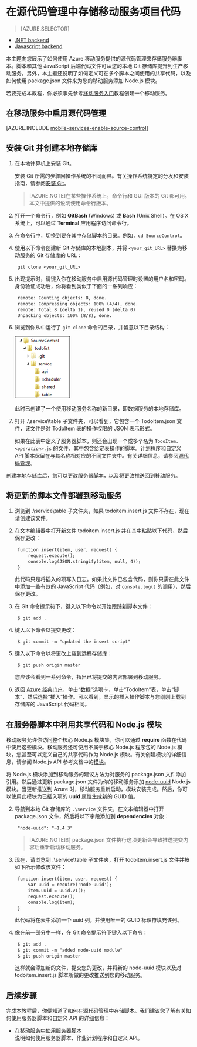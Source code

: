 <properties
	pageTitle="在源代码管理中存储 JavaScript 后端项目代码 | Azure 移动服务"
	description="了解如何在您的计算机本地 Git 存储库中存储您的服务器脚本文件和模块。"
	services="mobile-services"
	documentationCenter=""
	authors="ggailey777"
	manager="dwrede"
	editor=""/>

<tags 
	ms.service="mobile-services" 
	ms.date="12/07/2015"
	wacn.date="01/29/2016"/>

# 在源代码管理中存储移动服务项目代码

> [AZURE.SELECTOR]
- [.NET backend](/documentation/articles/mobile-services-dotnet-backend-store-code-source-control)
- [Javascript backend](/documentation/articles/mobile-services-store-scripts-source-control)

本主题向您展示了如何使用 Azure 移动服务提供的源代码管理来存储服务器脚本。脚本和其他 JavaScript 后端代码文件可从您的本地 Git 存储库提升到生产移动服务。另外，本主题还说明了如何定义可在多个脚本之间使用的共享代码，以及如何使用 package.json 文件来为您的移动服务添加 Node.js 模块。

若要完成本教程，你必须事先参考[移动服务入门]教程创建一个移动服务。

## <a name="enable-source-control"></a>在移动服务中启用源代码管理

[AZURE.INCLUDE [mobile-services-enable-source-control](../includes/mobile-services-enable-source-control.md)]

## <a name="clone-repo"></a>安装 Git 并创建本地存储库

1. 在本地计算机上安装 Git。 

	安装 Git 所需的步骤因操作系统的不同而异。有关操作系统特定的分发和安装指南，请参阅[安装 Git]。

	> [AZURE.NOTE]在某些操作系统上，命令行和 GUI 版本的 Git 都可用。本文中提供的说明使用命令行版本。

2. 打开一个命令行，例如 **GitBash** (Windows) 或 **Bash** (Unix Shell)。在 OS X 系统上，可以通过 **Terminal** 应用程序访问命令行。

3. 在命令行中，切换到要在其中存储脚本的目录。例如，`cd SourceControl`。

4. 使用以下命令创建新 Git 存储库的本地副本，并将 `<your_git_URL>` 替换为移动服务的 Git 存储库的 URL：

		git clone <your_git_URL>

5. 出现提示时，请键入你在移动服务中启用源代码管理时设置的用户名和密码。身份验证成功后，你将看到类似于下面的一系列响应：

		remote: Counting objects: 8, done.
		remote: Compressing objects: 100% (4/4), done.
		remote: Total 8 (delta 1), reused 0 (delta 0)
		Unpacking objects: 100% (8/8), done.

6. 浏览到你从中运行了 `git clone` 命令的目录，并留意以下目录结构：

	![4][4]

	此时已创建了一个使用移动服务名称的新目录，即数据服务的本地存储库。

7. 打开 .\\service\\table 子文件夹，可以看到，它包含一个 TodoItem.json 文件，该文件是对 TodoItem 表的操作权限的 JSON 表示形式。

	如果在此表中定义了服务器脚本，则还会出现一个或多个名为 <code>TodoItem._&lt;operation&gt;_.js</code> 的文件，其中包含给定表操作的脚本。计划程序和自定义 API 脚本保留在与其名称相对应的不同文件夹中。有关详细信息，请参阅[源代码管理]。

创建本地存储库后，您可以更改服务器脚本，以及将更改推送回到移动服务。

## <a name="deploy-scripts"></a>将更新的脚本文件部署到移动服务

1. 浏览到 .\\service\\table 子文件夹，如果 todoitem.insert.js 文件不存在，现在请创建该文件。

2. 在文本编辑器中打开新文件 todoitem.insert.js 并在其中粘贴以下代码，然后保存更改：

		function insert(item, user, request) {
		    request.execute();
		    console.log(JSON.stringify(item, null, 4));
		}
	
	此代码只是将插入的项写入日志。如果此文件已包含代码，则你只需在此文件中添加一些有效的 JavaScript 代码（例如，对 `console.log()` 的调用），然后保存更改。

3. 在 Git 命令提示符下，键入以下命令以开始跟踪新脚本文件：

		$ git add .
	

4. 键入以下命令以提交更改：

		$ git commit -m "updated the insert script"

5. 键入以下命令以将更改上载到远程存储库：

		$ git push origin master
	
	您应该会看到一系列命令，指出已将提交的内容部署到移动服务。

6. 返回 [Azure 经典门户]，单击“数据”选项卡，单击“TodoItem”表，单击“脚本”，然后选择“插入”操作。可以看到，显示的插入操作脚本与您刚刚上载到存储库的 JavaScript 代码相同。

## <a name="use-npm"></a>在服务器脚本中利用共享代码和 Node.js 模块

移动服务允许你访问整个核心 Node.js 模块集，你可以通过 **require** 函数在代码中使用这些模块。移动服务还可使用不属于核心 Node.js 程序包的 Node.js 模块，您甚至可以定义自己的共享代码作为 Node.js 模块。有关创建模块的详细信息，请参阅 Node.js API 参考文档中的[模块]。

将 Node.js 模块添加到移动服务的建议方法为对服务的 package.json 文件添加引用。然后通过更新 package.json 文件为你的移动服务添加 [node-uuid] Node.js 模块。当更新推送到 Azure 时，移动服务重新启动，模块安装完成。然后，你可以使用此模块为已插入项的 **uuid** 属性生成新的 GUID 值。

2. 导航到本地 Git 存储库的 `.\service` 文件夹，在文本编辑器中打开 package.json 文件，然后将以下字段添加到 **dependencies** 对象：

		"node-uuid": "~1.4.3"

	>[AZURE.NOTE]对 package.json 文件执行这项更新会导致推送提交内容后重新启动移动服务。

2. 现在，请浏览到 .\\service\\table 子文件夹，打开 todoitem.insert.js 文件并按如下所示修改该文件：

		function insert(item, user, request) {
		    var uuid = require('node-uuid');
		    item.uuid = uuid.v1();
		    request.execute();
		    console.log(item);
		}

	此代码将在表中添加一个 uuid 列，并使用唯一的 GUID 标识符填充该列。

5. 像在前一部分中一样，在 Git 命令提示符下键入以下命令：

		$ git add .
		$ git commit -m "added node-uuid module"
		$ git push origin master
		
	这样就会添加新的文件，提交您的更改，并将新的 node-uuid 模块以及对 todoitem.insert.js 脚本所做的更改推送到您的移动服务。

##  <a name="next-steps"></a>后续步骤

完成本教程后，你便知道了如何在源代码管理中存储脚本。我们建议您了解有关如何使用服务器脚本和自定义 API 的详细信息：

+ [在移动服务中使用服务器脚本]
  <br/>说明如何使用服务器脚本、作业计划程序和自定义 API。

<!-- Anchors. -->
[Enable source control in your mobile service]: #enable-source-control
[Install Git and create the local repository]: #clone-repo
[Deploy updated script files to your mobile service]: #deploy-scripts
[Leverage shared code and Node.js modules in your server scripts]: #use-npm

<!-- Images. -->

[4]: ./media/mobile-services-store-scripts-source-control/mobile-source-local-repo.png
[5]: ./media/mobile-services-store-scripts-source-control/mobile-portal-data-tables.png
[6]: ./media/mobile-services-store-scripts-source-control/mobile-insert-script-source-control.png

<!-- URLs. -->
[Git website]: http://git-scm.com
[源代码管理]: http://msdn.microsoft.com/zh-cn/library/windowsazure/c25aaede-c1f0-4004-8b78-113708761643
[安装 Git]: http://git-scm.com/book/en/Getting-Started-Installing-Git
[移动服务入门]: /documentation/articles/mobile-services-ios-get-started
[在移动服务中使用服务器脚本]: /documentation/articles/mobile-services-how-to-use-server-scripts
[Azure 经典门户]: https://manage.windowsazure.cn/
[模块]: http://nodejs.org/api/modules.html
[node-uuid]: https://npmjs.org/package/node-uuid

<!---HONumber=Mooncake_0118_2016-->